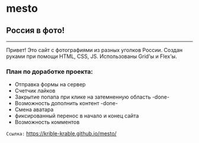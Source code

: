 # mesto


## Россия в фото!


---------------------------------------------

Привет! Это сайт с фотографиями из разных уголков России. Создан руками при помощи HTML, CSS, JS. Использованы Grid'ы и Flex'ы.

### План по доработке проекта:

* Отправка формы на сервер
* Счетчик лайков
* Закрытие попапа при клике на затемненную область -done-
* Возможность дополнить контент -done-
* Смена аватара
* фиксированный перенос в начало и конец сайта
* Возможность комментов

`Ссылка:` https://krible-krable.github.io/mesto/
